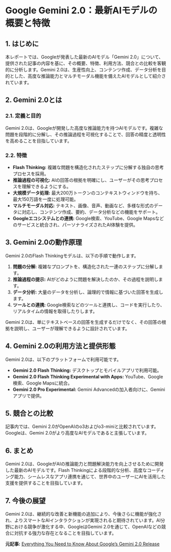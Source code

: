 # Google Gemini 2.0：最新AIモデルの概要と特徴

## 1. はじめに

本レポートでは、Googleが発表した最新のAIモデル「Gemini 2.0」について、提供された記事の内容を基に、その概要、特徴、利用方法、競合との比較を客観的に分析します。Gemini 2.0は、生産性向上、コンテンツ作成、データ分析を目的とした、高度な推論能力とマルチモーダル機能を備えたAIモデルとして紹介されています。

## 2. Gemini 2.0とは

### 2.1. 定義と目的

Gemini 2.0は、Googleが開発した高度な推論能力を持つAIモデルです。複雑な問題を段階的に分解し、その推論過程を可視化することで、回答の精度と透明性を高めることを目指しています。

### 2.2. 特徴

* **Flash Thinking:** 複雑な問題を構造化されたステップに分解する独自の思考プロセスを採用。
* **推論過程の可視化:** AIの回答の根拠を明確にし、ユーザーがその思考プロセスを理解できるようにする。
* **大規模データ処理:** 最大200万トークンのコンテキストウィンドウを持ち、最大150万語を一度に処理可能。
* **マルチモーダル対応:** テキスト、画像、音声、動画など、多様な形式のデータに対応し、コンテンツ作成、要約、データ分析などの機能をサポート。
* **Googleエコシステムとの連携:** Google検索、YouTube、Google Mapsなどのサービスと統合され、パーソナライズされたAI体験を提供。

## 3. Gemini 2.0の動作原理

Gemini 2.0のFlash Thinkingモデルは、以下の手順で動作します。

1. **問題の分解:** 複雑なプロンプトを、構造化された一連のステップに分解します。
2. **推論過程の提示:** AIがどのように問題を解決したのか、その過程を説明します。
3. **データ分析:** 大量のデータを分析し、論理的で情報に基づいた回答を生成します。
4. **ツールとの連携:** Google検索などのツールと連携し、コードを実行したり、リアルタイムの情報を取得したりします。

Gemini 2.0は、単にテキストベースの回答を生成するだけでなく、その回答の根拠を説明し、ユーザーが理解できるように設計されています。

## 4. Gemini 2.0の利用方法と提供形態

Gemini 2.0は、以下のプラットフォームで利用可能です。

* **Gemini 2.0 Flash Thinking:** デスクトップとモバイルアプリで利用可能。
* **Gemini 2.0 Flash Thinking Experimental with Apps:** YouTube、Google検索、Google Mapsに統合。
* **Gemini 2.0 Pro Experimental:** Gemini Advancedの加入者向けに、Geminiアプリで提供。

## 5. 競合との比較

記事内では、Gemini 2.0がOpenAIのo3およびo3-miniと比較されています。Googleは、Gemini 2.0がより高度なAIモデルであると主張しています。

## 6. まとめ

Gemini 2.0は、GoogleがAIの推論能力と問題解決能力を向上させるために開発した最新のAIモデルです。Flash Thinkingによる段階的な分析、高度なコーディング能力、シームレスなアプリ連携を通じて、世界中のユーザーにAIを活用した支援を提供することを目指しています。

## 7. 今後の展望

Gemini 2.0は、継続的な改善と新機能の追加により、今後さらに機能が強化され、よりスマートなAIインタラクションが実現されると期待されています。AI分野における競争が激化する中、GoogleはGemini 2.0を通じて、OpenAIなどの競合に対抗する強力な存在となることを目指しています。


**元記事:** [Everything You Need to Know About Google’s Gemini 2.0 Release ](https://www.jagranjosh.com/general-knowledge/google-launches-gemini-2-0-here-is-what-you-need-to-know-1738823139-1)